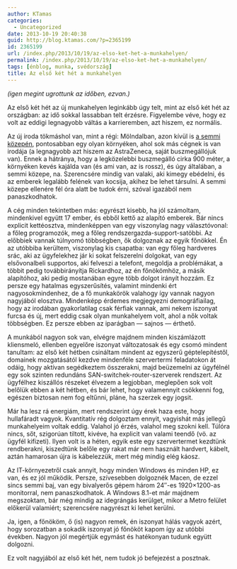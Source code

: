 ```yaml
---
author: KTamas
categories:
  - Uncategorized
date: 2013-10-19 20:40:38
guid: http://blog.ktamas.com/?p=2365199
id: 2365199
url: /index.php/2013/10/19/az-elso-ket-het-a-munkahelyen/
permalink: /index.php/2013/10/19/az-elso-ket-het-a-munkahelyen/
tags: [énblog, munka, svédország]
title: Az első két hét a munkahelyen
---
```


_(igen megint ugrottunk az időben, ezvan.)_

Az első két hét az új munkahelyen leginkább úgy telt, mint az első két hét az országban: az idő sokkal lassabban telt érzésre. Figyelembe véve, hogy ez volt az eddigi legnagyobb váltás a karrieremben, azt hiszem, ez normális.

Az új iroda tökmáshol van, mint a régi: Mölndalban, azon kívül is [a semmi közepén](https://www.google.com/maps/preview#!q=Kr%C3%A5ketorpsgatan+26%2C+M%C3%B6lndal%2C+Sverige&data=!1m4!1m3!1d30200!2d12.0071262!3d57.6497729!4m15!2m14!1m13!1s0x464ff21e30ccf45b%3A0xb7338839f04112bd!3m8!1m3!1d23059126!2d-95.677068!3d37.0625!3m2!1i1280!2i679!4f13.1!4m2!3d57.6362189!4d12.0289487), pontosabban egy olyan környéken, ahol sok más cégnek is van irodája (a legnagyobb azt hiszem az AstraZeneca, saját buszmegállójuk van). Ennek a hátránya, hogy a legközelebbi buszmegálló cirka 900 méter, a környéken kevés kajálda van (és ami van, az is rossz), és úgy általában, a semmi közepe, na. Szerencsére mindig van valaki, aki kimegy ebédelni, és az emberek legalább felének van kocsija, akihez be lehet társulni. A semmi közepe ellenére fél óra alatt be tudok érni, szóval igazából nem panaszkodhatok.

A cég minden tekintetben más: egyrészt kisebb, ha jól számoltam, mindenkivel együtt 17 ember, és ebből kettő az alapító emberek. Bár nincs explicit kettéosztva, mindenképpen van egy viszonylag nagy választóvonal: a főleg programozók, meg a főleg rendszergazda-support-satöbbi. Az előbbiek vannak túlnyomó többségben, ők dolgoznak az egyik főnökkel. Én az utóbbiba kerültem, viszonylag kis csapatba: van egy főleg hardveres srác, aki az ügyfelekhez jár ki sokat felszerelni dolgokat, van egy elsővonalbeli supportos, aki felveszi a telefont, megoldja a problémákat, a többit pedig továbbirányítja Rickardhoz, az én főnökömhöz, a másik alapítóhoz, aki pedig mostanában egyre több dolgot irányít hozzám. Ez persze egy hatalmas egyszerűsítés, valamint mindenki ért nagyosokmindenhez, de a fő munkakörök valahogy így vannak nagyon nagyjából elosztva. Mindenképp érdemes megjegyezni demográfiailag, hogy az irodában gyakorlatilag csak férfiak vannak, ami nekem iszonyat furcsa és új, mert eddig csak olyan munkahelyem volt, ahol a nők voltak többségben. Ez persze ebben az iparágban &#8212; sajnos &#8212; érthető.

A munkából nagyon sok van, elvégre majdnem minden kiszámlázott kliensmeló, ellenben egyelőre iszonyat változatosak és egy csomó mindent tanultam: az első két hétben csináltam mindent az egyszerű géptelepítéstől, domainek mozgatásától kezdve mindenféle szervertermi feladatokon át odáig, hogy aktívan segédkeztem összerakni, majd beüzemelni az ügyfélnél egy sok szinten redundáns SAN-switchek-router-szerverek rendszert. Az ügyfélhez kiszállós részeket élvezem a legjobban, meglepően sok volt belőlük ebben a két hétben, és bár lehet, hogy valamennyit csökkenni fog, egészen biztosan nem fog eltűnni, pláne, ha szerzek egy jogsit.

Már ha lesz rá energiám, mert rendszerint úgy érek haza este, hogy hullafáradt vagyok. Kvantitatív rég dolgoztam ennyit, vagyishát más jellegű munkahelyeim voltak eddig. Valahol jó érzés, valahol meg szokni kell. Túlóra nincs, sőt, szigorúan tiltott, kivéve, ha explicit van valami teendő (vö. az ügyfél kifizeti). Ilyen volt is a héten, egyik este egy szervertermet kezdtünk rendberakni, kiszedtünk belőle egy rakat már nem használt hardvert, kábelt, aztán hamarosan újra is kábelezzük, mert még mindig elég káosz.

Az IT-környezetről csak annyit, hogy minden Windows és minden HP, ez van, és ez jól működik. Persze, szívesebben dolgoznék Macen, de ezzel sincs semmi baj, van egy bivalyerős gépem három 24&#8243;-es 1920&#215;1200-as monitorral, nem panaszkodhatok. A Windows 8.1-et már majdnem megszoktam, bár még mindig az idegrángás kerülget, mikor a Metro felület előkerül valamiért; szerencsére nagyrészt ki lehet kerülni.

Ja, igen, a főnököm, ő (is) nagyon remek, én iszonyat hálás vagyok azért, hogy sorozatban a sokadik iszonyat jó főnököt kapom így az utóbbi években. Nagyon jól megértjük egymást és hatékonyan tudunk együtt dolgozni.

Ez volt nagyjából az első két hét, nem tudok jó befejezést a posztnak.
